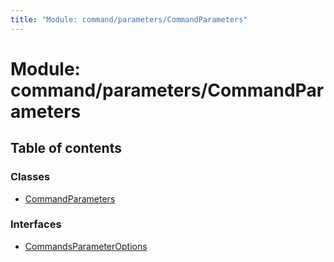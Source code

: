 ```yaml
---
title: "Module: command/parameters/CommandParameters"
---
```


# Module: command/parameters/CommandParameters

## Table of contents

### Classes

- [CommandParameters](../classes/command_parameters_commandparameters.commandparameters.md)

### Interfaces

- [CommandsParameterOptions](../interfaces/command_parameters_commandparameters.commandsparameteroptions.md)
